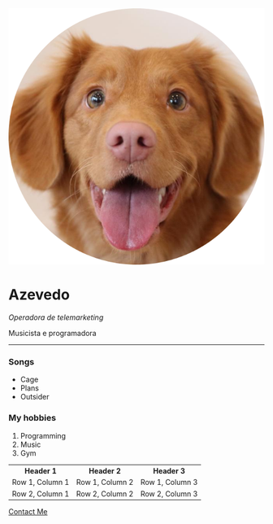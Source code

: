 <!DOCTYPE html>
<html lang="en">
  <head>
    <meta charset="UTF-8" />
    <meta http-equiv="X-UA-Compatible" content="IE=edge" />
    <meta name="viewport" content="width=device-width, initial-scale=1.0" />
    <title>Curso Udemy</title>
    <link rel="stylesheet" type="text/css" href="curso.css" />
  </head>
  <body>
    <img
      id="dogsface"
      src="imagens/golden-retriever-puppy-modified.png"
      alt="Golden dog"
    />
    <h1>Azevedo</h1>
    <p><em>Operadora de telemarketing</em></p>
    <p>Musicista e programadora</p>
    <hr />
    <h3>Songs</h3>
    <ul>
      <li>Cage</li>
      <li>Plans</li>
      <li>Outsider</li>
    </ul>
    <h3>My hobbies</h3>
    <ol>
      <li>Programming</li>
      <li>Music</li>
      <li>Gym</li>
    </ol>
    <table>
      <tr>
        <th>Header 1</th>
        <th>Header 2</th>
        <th>Header 3</th>
      </tr>
      <tr>
        <td>Row 1, Column 1</td>
        <td>Row 1, Column 2</td>
        <td>Row 1, Column 3</td>
      </tr>
      <tr>
        <td>Row 2, Column 1</td>
        <td>Row 2, Column 2</td>
        <td>Row 2, Column 3</td>
      </tr>
    </table>
    <a href="contact.html">Contact Me</a>
  </body>
</html>
